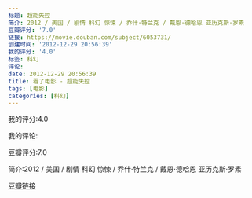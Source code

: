 ```yaml
---
标题: 超能失控
简介: 2012 / 美国 / 剧情 科幻 惊悚 / 乔什·特兰克 / 戴恩·德哈恩 亚历克斯·罗素
豆瓣评分: '7.0'
链接: https://movie.douban.com/subject/6053731/
创建时间: '2012-12-29 20:56:39'
我的评分: '4.0'
标签: 科幻
评论:
date: 2012-12-29 20:56:39
title: 看了电影 - 超能失控
tags: [电影]
categories: [科幻]
---
```


我的评分:4.0

我的评论:

豆瓣评分:7.0

简介:2012 / 美国 / 剧情 科幻 惊悚 / 乔什·特兰克 / 戴恩·德哈恩 亚历克斯·罗素

[豆瓣链接](https://movie.douban.com/subject/6053731/)

